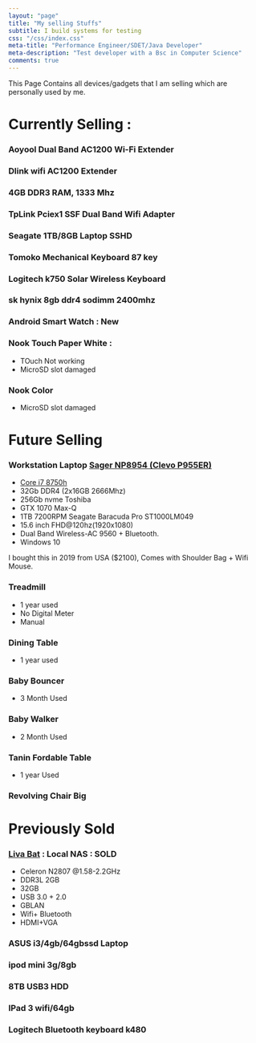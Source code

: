 ```yaml
---
layout: "page"
title: "My selling Stuffs"
subtitle: I build systems for testing
css: "/css/index.css"
meta-title: "Performance Engineer/SDET/Java Developer"
meta-description: "Test developer with a Bsc in Computer Science"
comments: true
---
```


This Page Contains all devices/gadgets that I am selling which are personally used by me. 


# Currently Selling : 
### Aoyool Dual Band AC1200 Wi-Fi Extender

### Dlink wifi  AC1200 Extender

### 4GB DDR3 RAM, 1333 Mhz

### TpLink Pciex1 SSF Dual Band Wifi Adapter 

### Seagate 1TB/8GB Laptop SSHD

### Tomoko Mechanical Keyboard 87 key 

### Logitech k750 Solar Wireless Keyboard 

### sk hynix 8gb ddr4 sodimm 2400mhz

### Android Smart Watch : New

### Nook Touch Paper White : 
- TOuch Not working
- MicroSD slot damaged

### Nook Color 
- MicroSD slot damaged

# Future Selling 
### Workstation Laptop [Sager NP8954 (Clevo P955ER)](https://www.amazon.com/-/es/np8954-0-73-ligero-Gaming-Laptop-visualizaci%C3%B3n/dp/B07D5MD3F2)
- [Core i7 8750h](https://www.cpubenchmark.net/cpu.php?cpu=Intel+Core+i7-8750H+%40+2.20GHz&id=3237)
- 32Gb DDR4 (2x16GB 2666Mhz)
- 256Gb nvme Toshiba
- GTX 1070 Max-Q
- 1TB 7200RPM Seagate Baracuda Pro ST1000LM049
- 15.6 inch FHD@120hz(1920x1080)
- Dual Band Wireless-AC 9560 + Bluetooth.
- Windows 10

I bought this in 2019 from USA ($2100), Comes with Shoulder Bag + Wifi Mouse.  

### Treadmill
- 1 year used 
- No Digital Meter
- Manual 

### Dining Table 
- 1 year used
### Baby Bouncer
- 3 Month Used

### Baby Walker     
- 2 Month Used 

### Tanin Fordable Table
- 1 year Used

### Revolving Chair Big


# Previously Sold
### [Liva Bat](https://www.ecs.com.tw/ECSWebSite/Product/Product_LIVA/EN/LIVA) : Local NAS : SOLD
- Celeron N2807 @1.58-2.2GHz
- DDR3L 2GB
- 32GB
- USB 3.0 + 2.0
- GBLAN
- Wifi+ Bluetooth
- HDMI+VGA

### ASUS i3/4gb/64gbssd Laptop

### ipod mini 3g/8gb

### 8TB USB3 HDD

### IPad 3 wifi/64gb

### Logitech Bluetooth keyboard k480
